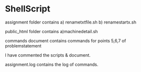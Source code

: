 ShellScript
===========

assignment folder contains
a) renametxtfile.sh
b) renamestartx.sh

public_html folder contains 
a)machinedetail.sh


commands document contains commands for points 5,6,7 of problemstatement

I have commented the scripts & document.

assignment.log contains the log of commands.

